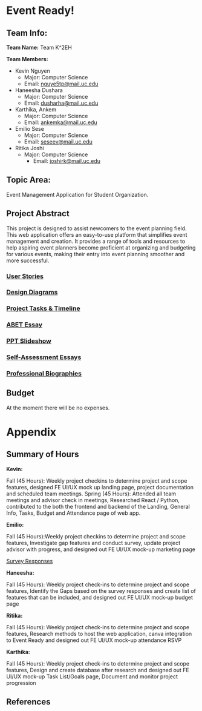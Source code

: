 # Event Ready!

## Team Info: ##
**Team Name:** Team K^2EH

**Team Members:**
- Kevin Nguyen
	- Major: Computer Science
	- Email: nguye5tp@mail.uc.edu
- Haneesha Dushara
	- Major: Computer Science
	- Email: dusharha@mail.uc.edu
- Karthika, Ankem
	- Major: Computer Science
	- Email: ankemka@mail.uc.edu
- Emilio Sese
	- Major: Computer Science
	- Email: seseev@mail.uc.edu
- Ritika Joshi
 	- Major: Computer Science
        - Email: joshirk@mail.uc.edu
 
## Topic Area:
Event Management Application for Student Organization.

## Project Abstract 
This project is designed to assist newcomers to the event planning field. This web application offers an easy-to-use platform that simplifies event management and creation. It provides a range of tools and resources to help aspiring event planners become proficient at organizing and budgeting for various events, making their entry into event planning smoother and more successful.









### [User Stories](User_Stories.md)

### [Design Diagrams](/Design%20Diagram/Design%20Diagram.md)

### [Project Tasks & Timeline](ProjectMilestone-Timeline-EffortMatrix.pdf)

### [ABET Essay](Project%20Constraints.md)

### [PPT Slideshow](PPT%Slideshow.pptx)

### [Self-Assessment Essays](./Team%20Homework%20Assignments)

### [Professional Biographies](Professional-Bios)

## Budget

At the moment there will be no expenses.

# Appendix

## Summary of Hours

**Kevin:**

Fall (45 Hours): Weekly project checkins to determine project and scope features, designed FE UI/UX mock up landing page, project documentation and scheduled team meetings. 
Spring (45 Hours): Attended all team meetings and advisor check in meetings, Researched React / Python, contributed to the both the frontend and backend of the Landing, General Info, Tasks, Budget and Attendance page of web app. 

**Emilio:**

Fall (45 Hours):Weekly project checkins to determine project and scope features, Investigate gap features and conduct survey, update project advisor with progress, and designed out FE UI/UX mock-up marketing page 

[Survey Responses](Campus%20Event%20Application%20Survey%20Responses.xlsx)

**Haneesha:**

Fall (45 Hours): Weekly project check-ins to determine project and scope features, Identify the Gaps based on the survey responses and create list of features that can be included, and designed out FE UI/UX mock-up budget page 

**Ritika:** 

Fall (45 Hours): Weekly project check-ins to determine project and scope features, Research methods to host the web application, canva integration to Event Ready and designed out FE UI/UX mock-up attendance RSVP 

**Karthika:**

Fall (45 Hours): Weekly project check-ins to determine project and scope features, Design and create database after research and designed out FE UI/UX mock-up Task List/Goals page, Document and monitor project progression 



## References
